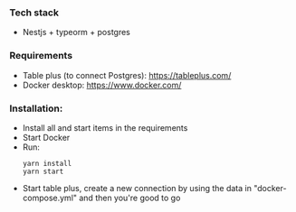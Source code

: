 ### Tech stack
- Nestjs + typeorm + postgres
### Requirements
- Table plus (to connect Postgres): https://tableplus.com/
- Docker desktop: https://www.docker.com/
### Installation:
- Install all and start items in the requirements
- Start Docker
- Run:
  ```
  yarn install
  yarn start
  ```
- Start table plus, create a new connection by using the data in "docker-compose.yml" and then you're good to go
